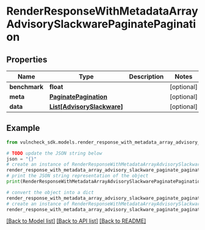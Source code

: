# RenderResponseWithMetadataArrayAdvisorySlackwarePaginatePagination


## Properties

Name | Type | Description | Notes
------------ | ------------- | ------------- | -------------
**benchmark** | **float** |  | [optional] 
**meta** | [**PaginatePagination**](PaginatePagination.md) |  | [optional] 
**data** | [**List[AdvisorySlackware]**](AdvisorySlackware.md) |  | [optional] 

## Example

```python
from vulncheck_sdk.models.render_response_with_metadata_array_advisory_slackware_paginate_pagination import RenderResponseWithMetadataArrayAdvisorySlackwarePaginatePagination

# TODO update the JSON string below
json = "{}"
# create an instance of RenderResponseWithMetadataArrayAdvisorySlackwarePaginatePagination from a JSON string
render_response_with_metadata_array_advisory_slackware_paginate_pagination_instance = RenderResponseWithMetadataArrayAdvisorySlackwarePaginatePagination.from_json(json)
# print the JSON string representation of the object
print(RenderResponseWithMetadataArrayAdvisorySlackwarePaginatePagination.to_json())

# convert the object into a dict
render_response_with_metadata_array_advisory_slackware_paginate_pagination_dict = render_response_with_metadata_array_advisory_slackware_paginate_pagination_instance.to_dict()
# create an instance of RenderResponseWithMetadataArrayAdvisorySlackwarePaginatePagination from a dict
render_response_with_metadata_array_advisory_slackware_paginate_pagination_from_dict = RenderResponseWithMetadataArrayAdvisorySlackwarePaginatePagination.from_dict(render_response_with_metadata_array_advisory_slackware_paginate_pagination_dict)
```
[[Back to Model list]](../README.md#documentation-for-models) [[Back to API list]](../README.md#documentation-for-api-endpoints) [[Back to README]](../README.md)


